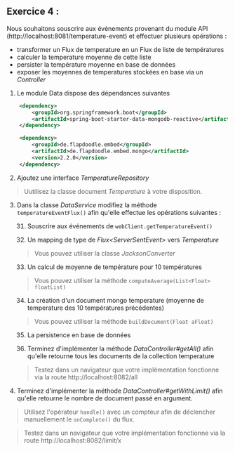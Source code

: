 ## Exercice 4 :

Nous souhaitons souscrire aux événements provenant du module API (http://localhost:8081/temperature-event) et effectuer plusieurs opérations :
 * transformer un Flux de temperature en un Flux de liste de températures 
 * calculer la temperature moyenne de cette liste  
 * persister la température moyenne en base de données
 * exposer les moyennes de temperatures stockées en base via un *Controller*  

1. Le module Data dispose des dépendances suivantes  

```xml
    <dependency>
        <groupId>org.springframework.boot</groupId>
        <artifactId>spring-boot-starter-data-mongodb-reactive</artifactId>
    </dependency>
```

```xml
    <dependency>
        <groupId>de.flapdoodle.embed</groupId>
        <artifactId>de.flapdoodle.embed.mongo</artifactId>
        <version>2.2.0</version>
    </dependency>
```

2. Ajoutez une interface *TemperatureRepository* 

> Uutilisez la classe document *Temperature* à votre disposition. 

3. Dans la classe *DataService* modifiez la méthode `temperatureEventFlux()` afin qu'elle effectue les opérations suivantes :

    31. Souscrire aux événements de `webClient.getTemperatureEvent()`
     
    32. Un mapping de type de *Flux<ServerSentEvent<String>>* vers *Temperature*
    > Vous pouvez utiliser la classe *JacksonConverter*
     
    33. Un calcul de moyenne de température pour 10 températures 
    > Vous pouvez utiliser la méthode `computeAverage(List<Float> floatList)`
    
    34. La création d'un document mongo temperature (moyenne de temperature des 10 températures précédentes)
    > Vous pouvez utiliser la méthode `buildDocument(Float aFloat)`
    
    35. La persistence en base de données
    
    36. Terminez d'implémenter la méthode *DataController#getAll()* afin qu'elle retourne tous les documents de la collection temperature
    > Testez dans un navigateur que votre implémentation fonctionne via la route http://localhost:8082/all

5. Terminez d'implémenter la méthode *DataController#getWithLimit()*  afin qu'elle retourne le nombre de document passé en argument.

> Utilisez l'opérateur `handle()` avec un compteur afin de déclencher manuellement le `onComplete()` du flux.

> Testez dans un navigateur que votre implémentation fonctionne via la route http://localhost:8082/limit/x
